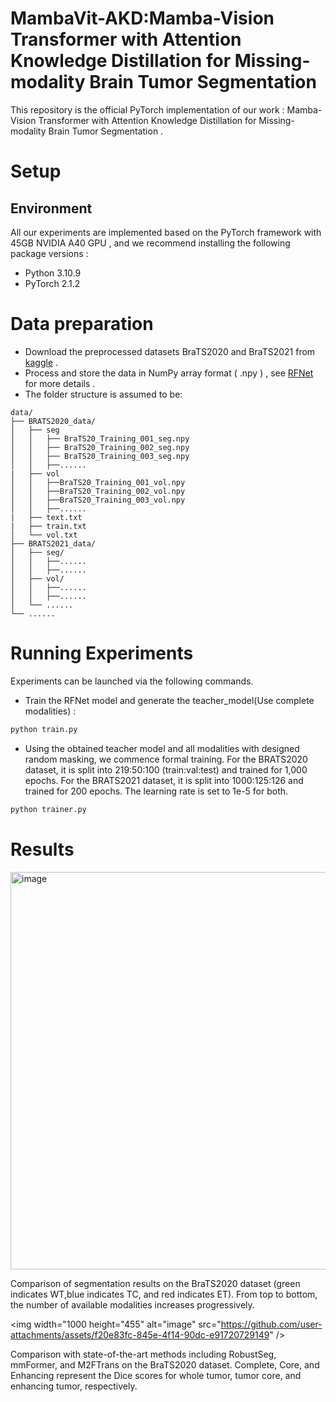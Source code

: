 # MambaVit-AKD:Mamba-Vision Transformer with Attention Knowledge Distillation for Missing-modality Brain Tumor Segmentation
This repository is the official PyTorch implementation of our work : Mamba-Vision Transformer with Attention Knowledge Distillation for Missing-modality Brain Tumor Segmentation .
# Setup
## Environment
All our experiments are implemented based on the PyTorch framework with 45GB NVIDIA A40 GPU , and we recommend installing the following package versions :
* Python 3.10.9
* PyTorch 2.1.2
# Data preparation
* Download the preprocessed datasets BraTS2020 and BraTS2021 from [kaggle](https://www.kaggle.com/datasets) .
* Process and store the data in NumPy array format ( .npy ) , see [RFNet](https://github.com/dyh127/RFNet/tree/main/data) for more details .
* The folder structure is assumed to be:
```plaintext
data/
├── BRATS2020_data/
│   ├── seg
│   │   ├── BraTS20_Training_001_seg.npy
│   │   ├── BraTS20_Training_002_seg.npy
│   │   ├── BraTS20_Training_003_seg.npy
│   │   ├──......
|   ├── vol
│   │   ├──BraTS20_Training_001_vol.npy
│   │   ├──BraTS20_Training_002_vol.npy
│   │   ├──BraTS20_Training_003_vol.npy
│   │   ├──......
|   ├── text.txt
|   ├── train.txt
│   └── vol.txt 
├── BRATS2021_data/
│   ├── seg/
│   │   ├──......
│   │   ├──......
│   ├── vol/
│   │   ├──......
│   │   ├──......
│   └── ......
└── ......
```
# Running Experiments
Experiments can be launched via the following commands.
* Train the RFNet model and generate the teacher_model(Use complete modalities) :
```python
python train.py
```
* Using the obtained teacher model and all modalities with designed random masking, we commence formal training. For the BRATS2020 dataset, it is split into 219:50:100 (train:val:test) and trained for 1,000 epochs. For the BRATS2021 dataset, it is split into 1000:125:126 and trained for 200 epochs. The learning rate is set to 1e-5 for both.
```python
python trainer.py
```
# Results
<img width="798" height="636" alt="image" src="https://github.com/user-attachments/assets/47a7f225-645b-4ae0-a737-1bac634abc87" />

Comparison of segmentation results on the BraTS2020 dataset (green indicates WT,blue indicates TC, and red indicates ET). From top to bottom, the
number of available modalities increases progressively.

<img width="1000 height="455" alt="image" src="https://github.com/user-attachments/assets/f20e83fc-845e-4f14-90dc-e91720729149" />

Comparison with state-of-the-art methods including RobustSeg, mmFormer, and M2FTrans on the BraTS2020 dataset. Complete, Core, and Enhancing represent the
Dice scores for whole tumor, tumor core, and enhancing tumor, respectively.

